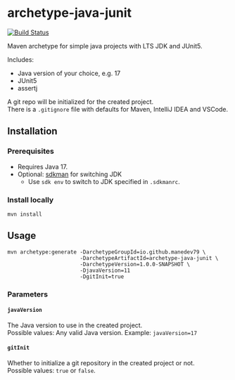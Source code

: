# archetype-java-junit

[![Build Status](https://dev.azure.com/manedev79/OSS%20Projects/_apis/build/status/manedev79.archetype-java-junit?branchName=azure-pipelines)](https://dev.azure.com/manedev79/OSS%20Projects/_build/latest?definitionId=4&branchName=main)

Maven archetype for simple java projects with LTS JDK and JUnit5.

Includes:

* Java version of your choice, e.g. 17
* JUnit5
* assertj

A git repo will be initialized for the created project.  
There is a `.gitignore` file with defaults for 
Maven, IntelliJ IDEA and VSCode.




## Installation

### Prerequisites  
* Requires Java 17.
* Optional: [sdkman](https://sdkman.io) for switching JDK
  * Use `sdk env` to switch to JDK specified in `.sdkmanrc`.

### Install locally
```
mvn install
```

## Usage

```
mvn archetype:generate -DarchetypeGroupId=io.github.manedev79 \
                       -DarchetypeArtifactId=archetype-java-junit \
                       -DarchetypeVersion=1.0.0-SNAPSHOT \
                       -DjavaVersion=11
                       -DgitInit=true
```

### Parameters

#### `javaVersion`
The Java version to use in the created project.  
Possible values: Any valid Java version.
Example: `javaVersion=17`


#### `gitInit`
Whether to initialize a git repository in the created project or not.  
Possible values: `true` or `false`.

